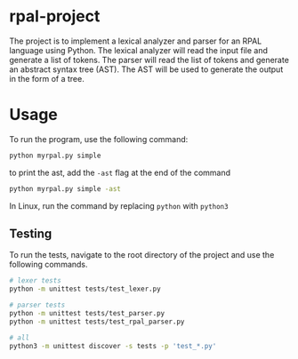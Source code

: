# rpal-project

The project is to implement a lexical analyzer and parser for an RPAL language using Python. The lexical analyzer will read the input file and generate a list of tokens. The parser will read the list of tokens and generate an abstract syntax tree (AST). The AST will be used to generate the output in the form of a tree.

# Usage 

To run the program, use the following command:

```bash
python myrpal.py simple
```

to print the ast, add the `-ast` flag at the end of the command
```bash
python myrpal.py simple -ast
```

In Linux, run the command by replacing `python` with `python3`

## Testing

To run the tests, navigate to the root directory of the project and use the following commands.

```bash
# lexer tests
python -m unittest tests/test_lexer.py

# parser tests
python -m unittest tests/test_parser.py
python -m unittest tests/test_rpal_parser.py

# all
python3 -m unittest discover -s tests -p 'test_*.py'
```